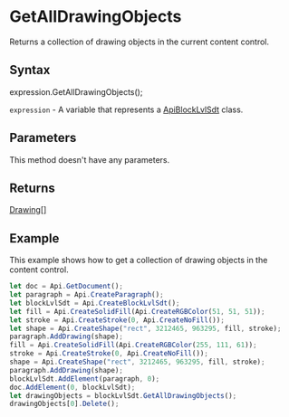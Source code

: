 # GetAllDrawingObjects

Returns a collection of drawing objects in the current content control.

## Syntax

expression.GetAllDrawingObjects();

`expression` - A variable that represents a [ApiBlockLvlSdt](../ApiBlockLvlSdt.md) class.

## Parameters

This method doesn't have any parameters.

## Returns

[Drawing[]](../../Enumeration/Drawing.md)

## Example

This example shows how to get a collection of drawing objects in the content control.

```javascript
let doc = Api.GetDocument();
let paragraph = Api.CreateParagraph();
let blockLvlSdt = Api.CreateBlockLvlSdt();
let fill = Api.CreateSolidFill(Api.CreateRGBColor(51, 51, 51));
let stroke = Api.CreateStroke(0, Api.CreateNoFill());
let shape = Api.CreateShape("rect", 3212465, 963295, fill, stroke);
paragraph.AddDrawing(shape);
fill = Api.CreateSolidFill(Api.CreateRGBColor(255, 111, 61));
stroke = Api.CreateStroke(0, Api.CreateNoFill());
shape = Api.CreateShape("rect", 3212465, 963295, fill, stroke);
paragraph.AddDrawing(shape);
blockLvlSdt.AddElement(paragraph, 0);
doc.AddElement(0, blockLvlSdt);
let drawingObjects = blockLvlSdt.GetAllDrawingObjects();
drawingObjects[0].Delete();
```
